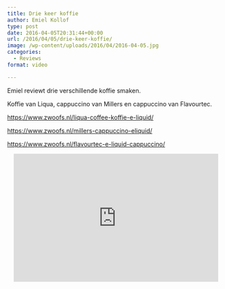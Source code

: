 ```yaml
---
title: Drie keer koffie
author: Emiel Kollof
type: post
date: 2016-04-05T20:31:44+00:00
url: /2016/04/05/drie-keer-koffie/
image: /wp-content/uploads/2016/04/2016-04-05.jpg
categories:
  - Reviews
format: video

---
```

Emiel reviewt drie verschillende koffie smaken.
  
Koffie van Liqua, cappuccino van Millers en cappuccino van Flavourtec.

https://www.zwoofs.nl/liqua-coffee-koffie-e-liquid/
  
https://www.zwoofs.nl/millers-cappuccino-eliquid/
  
https://www.zwoofs.nl/flavourtec-e-liquid-cappuccino/

<span class="embed-youtube" style="text-align:center; display: block;"><iframe class='youtube-player' type='text/html' width='474' height='297' src='https://www.youtube.com/embed/OlwBXQ1bwlY?version=3&#038;rel=1&#038;fs=1&#038;autohide=2&#038;showsearch=0&#038;showinfo=1&#038;iv_load_policy=1&#038;wmode=transparent' allowfullscreen='true' style='border:0;'></iframe></span>